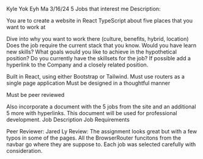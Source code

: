 Kyle Yok Eyh Ma
3/16/24
5 Jobs that interest me 
Description:

You are to create a website in React TypeScript about five places that you want to work at

Dive into why you want to work there (culture, benefits, hybrid, location)
Does the job require the current stack that you know. Would you have learn new skills?
What goals would you like to achieve in the hypothetical position?
Do you currently have the skillsets for the job?
If possible add a hyperlink to the Company and a closely related position.

Built in React, using either Bootstrap or Tailwind. Must use routers as a single page application
Must be designed in a thoughtful manner

Must be peer reviewed 

Also incorporate a document with the 5 jobs from the site and an additional 5 more with hyperlinks. This document will be used for professional development.
Job Description
Job Requirements

Peer Reviewer: Jared Ly
Review: The assignment looks great but with a few typos in some of the pages. All the BrowserRouter funcitons from the navbar go where they are suppose to. Each job was selected carefully with consideration. 
